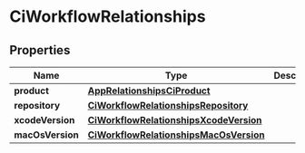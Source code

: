 

# CiWorkflowRelationships


## Properties

| Name | Type | Description | Notes |
|------------ | ------------- | ------------- | -------------|
|**product** | [**AppRelationshipsCiProduct**](AppRelationshipsCiProduct.md) |  |  [optional] |
|**repository** | [**CiWorkflowRelationshipsRepository**](CiWorkflowRelationshipsRepository.md) |  |  [optional] |
|**xcodeVersion** | [**CiWorkflowRelationshipsXcodeVersion**](CiWorkflowRelationshipsXcodeVersion.md) |  |  [optional] |
|**macOsVersion** | [**CiWorkflowRelationshipsMacOsVersion**](CiWorkflowRelationshipsMacOsVersion.md) |  |  [optional] |



